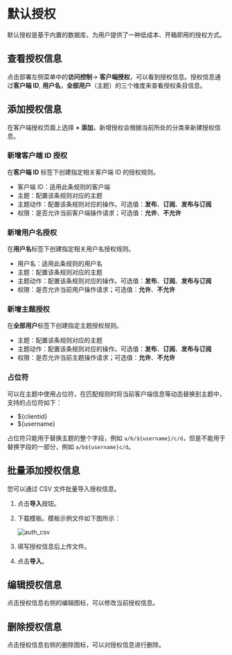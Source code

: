 # 默认授权

默认授权是基于内置的数据库，为用户提供了一种低成本、开箱即用的授权方式。


## 查看授权信息

点击部署左侧菜单中的**访问控制**-> **客户端授权**，可以看到授权信息。授权信息通过**客户端 ID**, **用户名**，**全部用户**（主题）的三个维度来查看授权条目信息。


## 添加授权信息

在客户端授权页面上选择 **+ 添加**，新增授权会根据当前所处的分类来新建授权信息。

### 新增客户端 ID 授权
在**客户端 ID** 标签下创建指定相关客户端 ID 的授权规则。

- 客户端 ID：适用此条规则的客户端
- 主题：配置该条规则对应的主题
- 主题动作：配置该条规则对应的操作。可选值：**发布**、**订阅**、**发布与订阅**
- 权限：是否允许当前客户端操作请求；可选值：**允许**、**不允许**

### 新增用户名授权
在**用户名**标签下创建指定相关用户名授权规则。

- 用户名：适用此条规则的用户名
- 主题：配置该条规则对应的主题
- 主题动作：配置该条规则对应的操作。可选值：**发布**、**订阅**、**发布与订阅**
- 权限：是否允许当前用户操作请求；可选值：**允许**、**不允许**

### 新增主题授权
在**全部用户**标签下创建指定主题授权规则。

- 主题：配置该条规则对应的主题
- 主题动作：配置该条规则对应的操作。可选值：**发布**、**订阅**、**发布与订阅**
- 权限：是否允许当前主题操作请求；可选值：**允许**、**不允许**

### 占位符
可以在主题中使用占位符，在匹配规则时将当前客户端信息等动态替换到主题中，支持的占位符如下：
- ${clientid}
- ${username}

占位符只能用于替换主题的整个字段，例如 `a/b/${username}/c/d`，但是不能用于替换字段的一部分，例如 `a/b${username}c/d`。


## 批量添加授权信息

您可以通过 CSV 文件批量导入授权信息。

1. 点击**导入**按钮。

2. 下载模板。模板示例文件如下图所示：

   ![auth_csv](./_assets/auth_csv.png)

3. 填写授权信息后上传文件。

4. 点击**导入**。


## 编辑授权信息

点击授权信息右侧的编辑图标，可以修改当前授权信息。


## 删除授权信息

点击授权信息右侧的删除图标，可以对授权信息进行删除。